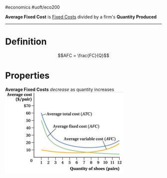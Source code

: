 #economics #uoft/eco200 

**Average Fixed Cost** is [Fixed Costs](Fixed%20Cost.md) divided by a firm's **Quantity Produced**

---
# Definition
$$AFC = \frac{FC}{Q}$$
# Properties
**Average Fixed Costs** *decrease* as quantity increases  
	![Pasted image 20240110220021](attachments/Pasted%20image%2020240110220021.png)